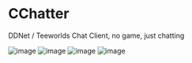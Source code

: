 # CChatter

DDNet / Teeworlds Chat Client, no game, just chatting

![image](https://github.com/k-i-o/CChatter/assets/68398653/7eabe73e-9589-403d-9e21-3e871a4f7c57)
![image](https://github.com/k-i-o/CChatter/assets/68398653/71dca123-6c92-465d-86df-531a572300b2)
![image](https://github.com/k-i-o/CChatter/assets/68398653/04ae0d42-057e-404a-ab92-f6de4b9a25ad)
![image](https://github.com/k-i-o/CChatter/assets/68398653/0bda5f58-de4b-487f-bdd1-e7177b4eb120)
